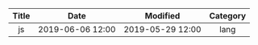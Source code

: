 | Title                | Date             | Modified         | Category          |
|:--------------------:|:----------------:|:----------------:|:-----------------:|
| js                   | 2019-06-06 12:00 | 2019-05-29 12:00 | lang              |

